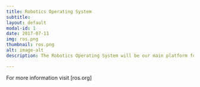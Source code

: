 ```yaml
---
title: Robotics Operating System
subtitle:
layout: default
modal-id: 1
date: 2017-07-11
img: ros.png
thumbnail: ros.png 
alt: image-alt
description: The Robotics Operating System will be our main platform for software development

---
```


For more information visit [ros.org]
